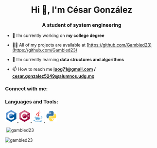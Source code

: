 <h1 align="center">Hi 👋, I'm César González</h1>
<h3 align="center">A student of system engineering</h3>

- 🔭 I’m currently working on **my college degree**

- 👨‍💻 All of my projects are available at [https://github.com/Gambled23](https://github.com/Gambled23)

- 🌱 I’m currently learning **data structures and algorithms**

- 📫 How to reach me **ipog71@gmail.com / cesar.gonzalez5249@alumnos.udg.mx**

<h3 align="left">Connect with me:</h3>
<p align="left">
</p>

<h3 align="left">Languages and Tools:</h3>
<p align="left"> <a href="https://www.cprogramming.com/" target="_blank" rel="noreferrer"> <img src="https://raw.githubusercontent.com/devicons/devicon/master/icons/c/c-original.svg" alt="c" width="40" height="40"/> </a> <a href="https://www.w3schools.com/cpp/" target="_blank" rel="noreferrer"> <img src="https://raw.githubusercontent.com/devicons/devicon/master/icons/cplusplus/cplusplus-original.svg" alt="cplusplus" width="40" height="40"/> </a> <a href="https://www.java.com" target="_blank" rel="noreferrer"> <img src="https://raw.githubusercontent.com/devicons/devicon/master/icons/java/java-original.svg" alt="java" width="40" height="40"/> </a> <a href="https://www.python.org" target="_blank" rel="noreferrer"> <img src="https://raw.githubusercontent.com/devicons/devicon/master/icons/python/python-original.svg" alt="python" width="40" height="40"/> </a> </p>

<p>&nbsp;<img align="center" src="https://github-readme-stats.vercel.app/api?username=gambled23&show_icons=true&locale=en" alt="gambled23" /></p>

<p><img align="center" src="https://github-readme-streak-stats.herokuapp.com/?user=gambled23&" alt="gambled23" /></p>
